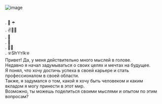 ![image](https://res.cloudinary.com/dxcgfa3e2/image/upload/v1737904115/images/iqjlf2ywbpammulpiisl.png)

<br>.                           🎩 ☂️
<br>.                         ✌️🎲🤞
<br>.                           🧣
<br>.                           👖
<br>.                          👞👞
<br>.                       ☣️Sh♈rIk☣️
<br>Привет! Да, у меня действительно много мыслей в голове.
<br>Недавно я начал задумываться о своих целях и мечтах на будущее.
<br>Я понял, что хочу достичь успеха в своей карьере и стать профессионалом в своей области.
<br>Также, я задумался о том, какой я хочу быть человеком и каким вкладом я могу принести в этот мир.
<br>Возможно, ты можешь поделиться своими мыслями и опытом по этим вопросам?